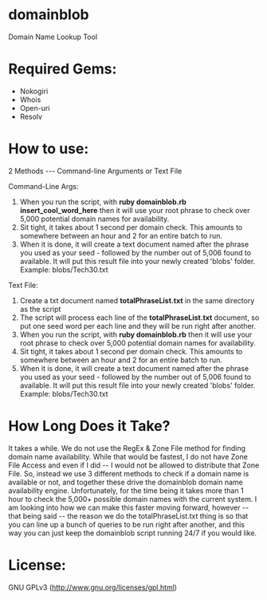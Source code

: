 domainblob
==========
Domain Name Lookup Tool

Required Gems:
==============
* Nokogiri
* Whois
* Open-uri
* Resolv

How to use:
===========
2 Methods --- Command-line Arguments or Text File

Command-Line Args:
1. When you run the script, with **ruby domainblob.rb insert_cool_word_here** then it will use your root phrase to check over 5,000 potential domain names for availability.
2. Sit tight, it takes about 1 second per domain check. This amounts to somewhere between an hour and 2 for an entire batch to run.
3. When it is done, it will create a text document named after the phrase you used as your seed - followed by the number out of 5,006 found to available. It will put this result file into your newly created 'blobs' folder. Example: blobs/Tech30.txt

Text File:
1. Create a txt document named **totalPhraseList.txt** in the same directory as the script
2. The script will process each line of the **totalPhraseList.txt** document, so put one seed word per each line and they will be run right after another.
3. When you run the script, with **ruby domainblob.rb** then it will use your root phrase to check over 5,000 potential domain names for availability.
4. Sit tight, it takes about 1 second per domain check. This amounts to somewhere between an hour and 2 for an entire batch to run.
5. When it is done, it will create a text document named after the phrase you used as your seed - followed by the number out of 5,006 found to available. It will put this result file into your newly created 'blobs' folder. Example: blobs/Tech30.txt

How Long Does it Take?
=====================
It takes a while. We do not use the RegEx & Zone File method for finding domain name availability. While that would be fastest, I do not have Zone File Access and even if I did -- I would not be allowed to distribute that Zone File. So, instead we use 3 different methods to check if a domain name is available or not, and together these drive the domainblob domain name availability engine. Unfortunately, for the time being it takes more than 1 hour to check the 5,000+ possible domain names with the current system. I am looking into how we can make this faster moving forward, however -- that being said -- the reason we do the totalPhraseList.txt thing is so that you can line up a bunch of queries to be run right after another, and this way you can just keep the domainblob script running 24/7 if you would like.

License:
========
GNU GPLv3 (http://www.gnu.org/licenses/gpl.html)
